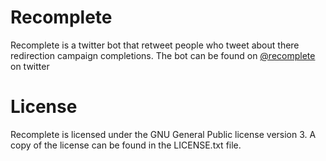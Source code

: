 Recomplete
==========
Recomplete is a twitter bot that retweet people who tweet about there redirection campaign completions.
The bot can be found on [@recomplete](https://twitter.com/recomplete) on twitter

License
=======
Recomplete is licensed under the GNU General Public license version 3. 
A copy of the license can be found in the LICENSE.txt file.
